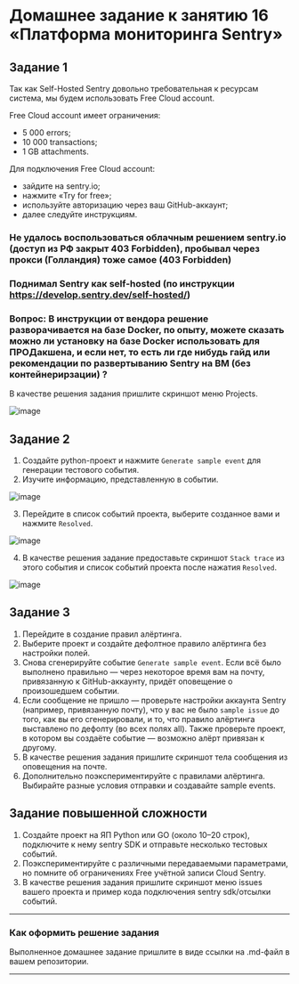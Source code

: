 # Домашнее задание к занятию 16 «Платформа мониторинга Sentry»

## Задание 1

Так как Self-Hosted Sentry довольно требовательная к ресурсам система, мы будем использовать Free Сloud account.

Free Cloud account имеет ограничения:

- 5 000 errors;
- 10 000 transactions;
- 1 GB attachments.

Для подключения Free Cloud account:

- зайдите на sentry.io;
- нажмите «Try for free»;
- используйте авторизацию через ваш GitHub-аккаунт;
- далее следуйте инструкциям.


### Не удалось воспользоваться облачным решением sentry.io (доступ из РФ закрыт 403 Forbidden), пробывал через прокси (Голландия) тоже самое (403 Forbidden)
### Поднимал Sentry как self-hosted (по инструкции https://develop.sentry.dev/self-hosted/)
### Вопрос: В инструкции от вендора решение разворачивается на базе Docker, по опыту, можете сказать можно ли установку на базе Docker использовать для ПРОДакшена, и если нет, то есть ли где нибудь гайд или рекомендации по развертыванию Sentry на ВМ (без контейнерирзации) ?

В качестве решения задания пришлите скриншот меню Projects.

![image](https://github.com/user-attachments/assets/7f8dad6f-794d-42ea-88a6-7e7c06411a99)




## Задание 2

1. Создайте python-проект и нажмите `Generate sample event` для генерации тестового события.
2. Изучите информацию, представленную в событии.

![image](https://github.com/user-attachments/assets/1f26c285-2125-4a69-9e43-89037244ef0a)

3. Перейдите в список событий проекта, выберите созданное вами и нажмите `Resolved`.

![image](https://github.com/user-attachments/assets/72ff4c1c-dd95-481f-91ff-f307d068a463)

4. В качестве решения задание предоставьте скриншот `Stack trace` из этого события и список событий проекта после нажатия `Resolved`.

![image](https://github.com/user-attachments/assets/21fd525e-a863-41f7-a933-376dca715cbd)


## Задание 3

1. Перейдите в создание правил алёртинга.
2. Выберите проект и создайте дефолтное правило алёртинга без настройки полей.
3. Снова сгенерируйте событие `Generate sample event`.
Если всё было выполнено правильно — через некоторое время вам на почту, привязанную к GitHub-аккаунту, придёт оповещение о произошедшем событии.
4. Если сообщение не пришло — проверьте настройки аккаунта Sentry (например, привязанную почту), что у вас не было 
`sample issue` до того, как вы его сгенерировали, и то, что правило алёртинга выставлено по дефолту (во всех полях all).
Также проверьте проект, в котором вы создаёте событие — возможно алёрт привязан к другому.
5. В качестве решения задания пришлите скриншот тела сообщения из оповещения на почте.
6. Дополнительно поэкспериментируйте с правилами алёртинга. Выбирайте разные условия отправки и создавайте sample events. 

## Задание повышенной сложности

1. Создайте проект на ЯП Python или GO (около 10–20 строк), подключите к нему sentry SDK и отправьте несколько тестовых событий.
2. Поэкспериментируйте с различными передаваемыми параметрами, но помните об ограничениях Free учётной записи Cloud Sentry.
3. В качестве решения задания пришлите скриншот меню issues вашего проекта и пример кода подключения sentry sdk/отсылки событий.

---

### Как оформить решение задания

Выполненное домашнее задание пришлите в виде ссылки на .md-файл в вашем репозитории.

---
